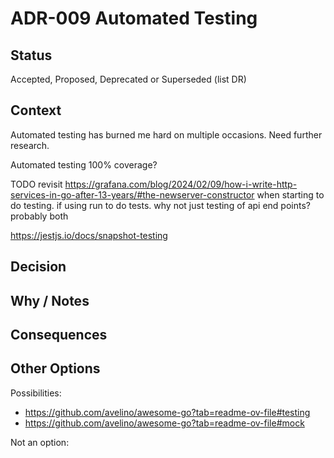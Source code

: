 # ADR-009 Automated Testing

## Status

Accepted, Proposed, Deprecated or Superseded (list DR)

## Context

Automated testing has burned me hard on multiple occasions. Need further research.

Automated testing 100% coverage?

TODO revisit https://grafana.com/blog/2024/02/09/how-i-write-http-services-in-go-after-13-years/#the-newserver-constructor
when starting to do testing. if using run to do tests. why not just testing of api end points? probably both

https://jestjs.io/docs/snapshot-testing

## Decision



## Why / Notes



## Consequences



## Other Options

Possibilities:
- https://github.com/avelino/awesome-go?tab=readme-ov-file#testing
- https://github.com/avelino/awesome-go?tab=readme-ov-file#mock

Not an option:

